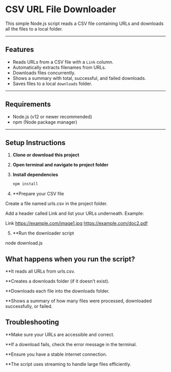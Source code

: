 # CSV URL File Downloader

This simple Node.js script reads a CSV file containing URLs and downloads all the files to a local folder.

---

## Features

- Reads URLs from a CSV file with a `Link` column.
- Automatically extracts filenames from URLs.
- Downloads files concurrently.
- Shows a summary with total, successful, and failed downloads.
- Saves files to a local `downloads` folder.

---

## Requirements

- Node.js (v12 or newer recommended)
- npm (Node package manager)

---

## Setup Instructions

1. **Clone or download this project**

2. **Open terminal and navigate to project folder**

3. **Install dependencies**

   ```bash
   npm install

   
4. **Prepare your CSV file

Create a file named urls.csv in the project folder.

Add a header called Link and list your URLs underneath. Example:

Link
https://example.com/image1.jpg
https://example.com/doc2.pdf

5. **Run the downloader script

node download.js

## What happens when you run the script?

**It reads all URLs from urls.csv.

**Creates a downloads folder (if it doesn't exist).

**Downloads each file into the downloads folder.

**Shows a summary of how many files were processed, downloaded successfully, or failed.

## Troubleshooting

**Make sure your URLs are accessible and correct.

**If a download fails, check the error message in the terminal.

**Ensure you have a stable internet connection.

**The script uses streaming to handle large files efficiently.



